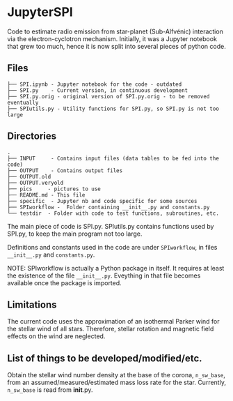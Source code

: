 # JupyterSPI

Code to estimate radio emission from star-planet (Sub-Alfvénic) interaction
via the electron-cyclotron mechanism.  Initially, it was a Jupyter notebook
that grew too much, hence it is now split into several pieces of python code.

## Files

```
├── SPI.ipynb - Jupyter notebook for the code - outdated
├── SPI.py    - Current version, in continuous development
├── SPI.py.orig - original version of SPI.py.orig - to be removed eventually
├── SPIutils.py - Utility functions for SPI.py, so SPI.py is not too large 
```

## Directories

```
.
├── INPUT     - Contains input files (data tables to be fed into the code)
├── OUTPUT    - Contains output files 
├── OUTPUT.old
├── OUTPUT.veryold
├── pics     - pictures to use
├── README.md - This file
├── specific  - Jupyter nb and code specific for some sources 
├── SPIworkflow -  Folder containing __init__.py and constants.py 
└── testdir  - Folder with code to test functions, subroutines, etc.
```

The main piece of code is SPI.py.
SPIutils.py contains functions used by SPI.py, to keep the main program not
too large. 

Definitions and constants used in the code are under ``SPIworkflow``, in files
``__init__.py`` and ``constants.py``. 

NOTE: SPIworkflow is actually a Python package in itself. It requires at least
the existence of the file ``__init__.py``. Eveything in that file becomes
available once the package is imported. 



## Limitations 

The current code uses the approximation of an isothermal Parker wind for the
stellar wind of all stars. Therefore, stellar rotation and magnetic field
effects on the wind are neglected.  


## List of things to be developed/modified/etc. 

Obtain the stellar wind number density at the base of the corona,
``n_sw_base``, from an assumed/measured/estimated mass loss rate for the star.
Currently, ``n_sw_base`` is read from __init__.py.
